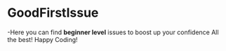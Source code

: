 # GoodFirstIssue
-Here you can find <b>beginner level</b> issues to boost up your confidence
All the best!
Happy Coding!
